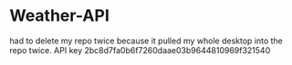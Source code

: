 # Weather-API
had to delete my repo twice because it pulled my whole desktop into the repo twice. 
    API key 2bc8d7fa0b6f7260daae03b9644810969f321540
